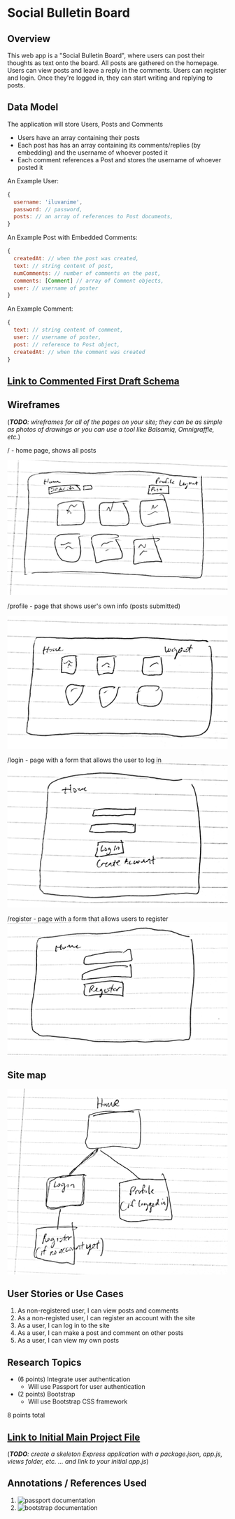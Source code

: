 # Social Bulletin Board

## Overview

This web app is a "Social Bulletin Board", where users can post their thoughts as text onto the board. All posts are gathered on the homepage. Users can view posts and leave a reply in the comments. Users can register and login. Once they're logged in, they can start writing and replying to posts.


## Data Model

The application will store Users, Posts and Comments

* Users have an array containing their posts
* Each post has has an array containing its comments/replies (by embedding) and the username of whoever posted it
* Each comment references a Post and stores the username of whoever posted it

An Example User:

```javascript
{
  username: 'iluvanime',
  password: // password,
  posts: // an array of references to Post documents,
}
```

An Example Post with Embedded Comments:

```javascript
{
  createdAt: // when the post was created,
  text: // string content of post,
  numComments: // number of comments on the post,
  comments: [Comment] // array of Comment objects,
  user: // username of poster
}
```

An Example Comment:

```javascript
{
  text: // string content of comment,
  user: // username of poster,
  post: // reference to Post object,
  createdAt: // when the comment was created
}
```

## [Link to Commented First Draft Schema](db.js) 


## Wireframes

(___TODO__: wireframes for all of the pages on your site; they can be as simple as photos of drawings or you can use a tool like Balsamiq, Omnigraffle, etc._)

/ - home page, shows all posts

![home](documentation/home.jpg)

/profile - page that shows user's own info (posts submitted)

![profile](documentation/profile.jpg)

/login - page with a form that allows the user to log in
![login](documentation/login.jpg)

/register - page with a form that allows users to register
![register](documentation/register.jpg)

## Site map

![site map](documentation/sitemap.jpg)

## User Stories or Use Cases

1. As non-registered user, I can view posts and comments
2. As a non-registed user, I can register an account with the site
3. As a user, I can log in to the site
4. As a user, I can make a post and comment on other posts
5. As a user, I can view my own posts


## Research Topics

* (6 points) Integrate user authentication
    * Will use Passport for user authentication
* (2 points) Bootstrap
    * Will use Bootstrap CSS framework

8 points total


## [Link to Initial Main Project File](app.js) 

(___TODO__: create a skeleton Express application with a package.json, app.js, views folder, etc. ... and link to your initial app.js_)

## Annotations / References Used

1. ![passport documentation](http://www.passportjs.org/docs/)
2. ![bootstrap documentation](https://getbootstrap.com/docs/4.3/getting-started/introduction/)